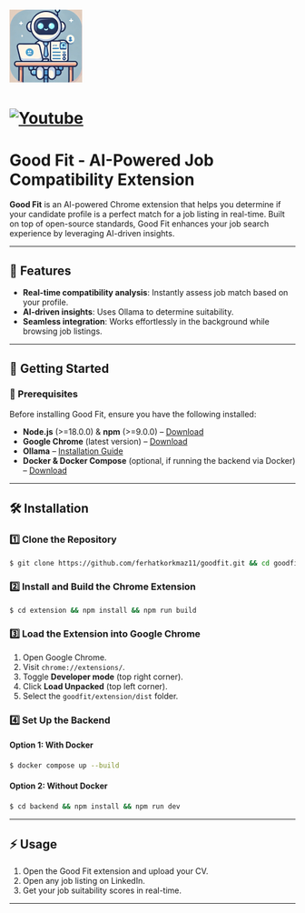 # ![Good Fit](./extension/public/icon128.png)

# [![Youtube](https://aaronzakowski.com/wp-content/uploads/2023/09/podcast-badge-youtube.png.webp)](https://youtu.be/7U0I6LI_nhA)

# Good Fit - AI-Powered Job Compatibility Extension

**Good Fit** is an AI-powered Chrome extension that helps you determine if your candidate profile is a perfect match for a job listing in real-time. Built on top of open-source standards, Good Fit enhances your job search experience by leveraging AI-driven insights.

---

## 📌 Features

- **Real-time compatibility analysis**: Instantly assess job match based on your profile.
- **AI-driven insights**: Uses Ollama to determine suitability.
- **Seamless integration**: Works effortlessly in the background while browsing job listings.

---

## 🚀 Getting Started

### 🔹 Prerequisites

Before installing Good Fit, ensure you have the following installed:

- **Node.js** (>=18.0.0) & **npm** (>=9.0.0) – [Download](https://nodejs.org/)
- **Google Chrome** (latest version) – [Download](https://www.google.com/chrome/)
- **Ollama** – [Installation Guide](https://ollama.com)
- **Docker & Docker Compose** (optional, if running the backend via Docker) – [Download](https://www.docker.com/)

---

## 🛠 Installation

### 1️⃣ Clone the Repository

```sh
$ git clone https://github.com/ferhatkorkmaz11/goodfit.git && cd goodfit
```

### 2️⃣ Install and Build the Chrome Extension

```sh
$ cd extension && npm install && npm run build
```

### 3️⃣ Load the Extension into Google Chrome

1. Open Google Chrome.
2. Visit `chrome://extensions/`.
3. Toggle **Developer mode** (top right corner).
4. Click **Load Unpacked** (top left corner).
5. Select the `goodfit/extension/dist` folder.

### 4️⃣ Set Up the Backend

#### **Option 1: With Docker**

```sh
$ docker compose up --build
```

#### **Option 2: Without Docker**

```sh
$ cd backend && npm install && npm run dev
```

---

## ⚡ Usage

1. Open the Good Fit extension and upload your CV.
2. Open any job listing on LinkedIn.
3. Get your job suitability scores in real-time.

---
